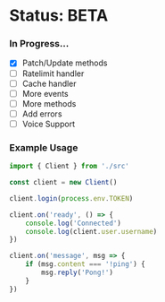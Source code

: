 # Status: BETA

### In Progress...
- [X] Patch/Update methods
- [ ] Ratelimit handler
- [ ] Cache handler
- [ ] More events
- [ ] More methods
- [ ] Add errors
- [ ] Voice Support

### Example Usage
```typescript
import { Client } from './src'

const client = new Client()

client.login(process.env.TOKEN)

client.on('ready', () => {
    console.log('Connected')
    console.log(client.user.username)
})

client.on('message', msg => {
    if (msg.content === '!ping') {
        msg.reply('Pong!')
    }
})
```